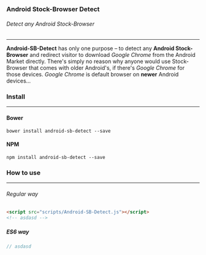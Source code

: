 ### Android Stock-Browser Detect
###### Detect any Android Stock-Browser
---

**Android-SB-Detect** has only one purpose – to detect any **Android Stock-Browser** and redirect visitor to download _Google Chrome_ from the Android Market directly. There's simply no reason why anyone would use Stock-Browser that comes with older Android's, if there's _Google Chrome_ for those devices. _Google Chrome_ is default browser on **newer** Android devices...

### Install
---

#### Bower
`bower install android-sb-detect --save`

#### NPM
`npm install android-sb-detect --save`

### How to use
---

###### Regular way
```html
<script src="scripts/Android-SB-Detect.js"></script>
<!-- asdasd -->
```

##### ES6 way
```javascript
// asdasd
```
